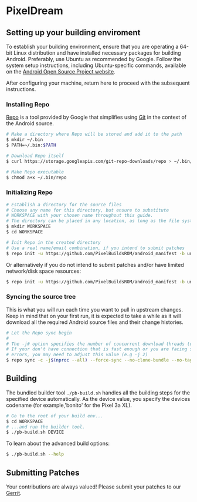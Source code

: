 # PixelDream #

## Setting up your building enviroment ##

To establish your building environment, ensure that you are operating a 64-bit Linux distribution and have installed necessary packages for building Android. Preferably, use Ubuntu as recommended by Google. Follow the system setup instructions, including Ubuntu-specific commands, available on the [Android Open Source Project website](https://source.android.com/source/initializing.html#setting-up-a-linux-build-environment).

After configuring your machine, return here to proceed with the subsequent instructions.

### Installing Repo ###

[Repo](http://source.android.com/source/developing.html) is a tool provided by Google that
simplifies using [Git](http://git-scm.com/book) in the context of the Android source.

```bash
# Make a directory where Repo will be stored and add it to the path
$ mkdir ~/.bin
$ PATH=~/.bin:$PATH

# Download Repo itself
$ curl https://storage.googleapis.com/git-repo-downloads/repo > ~/.bin/repo

# Make Repo executable
$ chmod a+x ~/.bin/repo
```

### Initializing Repo ###

```bash
# Establish a directory for the source files
# Choose any name for this directory, but ensure to substitute
# WORKSPACE with your chosen name throughout this guide.
# The directory can be placed in any location, as long as the file system is case-sensitive.
$ mkdir WORKSPACE
$ cd WORKSPACE

# Init Repo in the created directory
# Use a real name/email combination, if you intend to submit patches
$ repo init -u https://github.com/PixelBuildsROM/android_manifest -b unity
```

Or alternatively if you do not intend to submit patches and/or have limited network/disk space resources:

```bash
$ repo init -u https://github.com/PixelBuildsROM/android_manifest -b unity --depth=1
```


### Syncing the source tree ###

This is what you will run each time you want to pull in upstream changes. Keep in mind that on your
first run, it is expected to take a while as it will download all the required Android source files
and their change histories.

```bash
# Let the Repo sync begin
#
# The -j# option specifies the number of concurrent download threads to run.
# If your don't have connection that is fast enough or you are facing some sync
# errors, you may need to adjust this value (e.g -j 2)
$ repo sync -c -j$(nproc --all) --force-sync --no-clone-bundle --no-tags
```

## Building ##

The bundled builder tool `./pb-build.sh` handles all the building steps for the specified device
automatically. As the device value, you specify the devices codename (for example,'bonito' 
for the Pixel 3a XL).

```bash
# Go to the root of your build env...
$ cd WORKSPACE
# ...and run the builder tool.
$ ./pb-build.sh DEVICE
```

To learn about the advanced build options:

```bash
$ ./pb-build.sh --help
```

## Submitting Patches ##
Your contributions are always valued! Please submit your patches to our [Gerrit](https://review.pixelbuilds.org).
